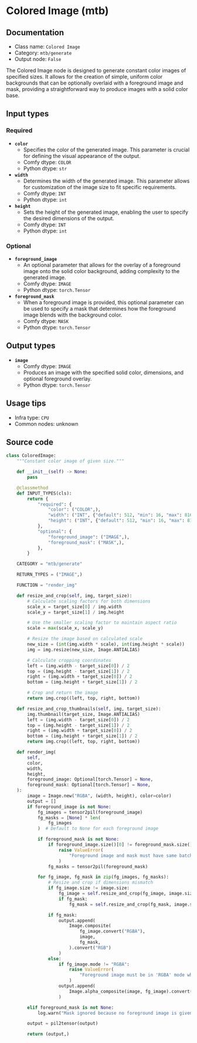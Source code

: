 # Colored Image (mtb)
## Documentation
- Class name: `Colored Image`
- Category: `mtb/generate`
- Output node: `False`

The Colored Image node is designed to generate constant color images of specified sizes. It allows for the creation of simple, uniform color backgrounds that can be optionally overlaid with a foreground image and mask, providing a straightforward way to produce images with a solid color base.
## Input types
### Required
- **`color`**
    - Specifies the color of the generated image. This parameter is crucial for defining the visual appearance of the output.
    - Comfy dtype: `COLOR`
    - Python dtype: `str`
- **`width`**
    - Determines the width of the generated image. This parameter allows for customization of the image size to fit specific requirements.
    - Comfy dtype: `INT`
    - Python dtype: `int`
- **`height`**
    - Sets the height of the generated image, enabling the user to specify the desired dimensions of the output.
    - Comfy dtype: `INT`
    - Python dtype: `int`
### Optional
- **`foreground_image`**
    - An optional parameter that allows for the overlay of a foreground image onto the solid color background, adding complexity to the generated image.
    - Comfy dtype: `IMAGE`
    - Python dtype: `torch.Tensor`
- **`foreground_mask`**
    - When a foreground image is provided, this optional parameter can be used to specify a mask that determines how the foreground image blends with the background color.
    - Comfy dtype: `MASK`
    - Python dtype: `torch.Tensor`
## Output types
- **`image`**
    - Comfy dtype: `IMAGE`
    - Produces an image with the specified solid color, dimensions, and optional foreground overlay.
    - Python dtype: `torch.Tensor`
## Usage tips
- Infra type: `CPU`
- Common nodes: unknown


## Source code
```python
class ColoredImage:
    """Constant color image of given size."""

    def __init__(self) -> None:
        pass

    @classmethod
    def INPUT_TYPES(cls):
        return {
            "required": {
                "color": ("COLOR",),
                "width": ("INT", {"default": 512, "min": 16, "max": 8160}),
                "height": ("INT", {"default": 512, "min": 16, "max": 8160}),
            },
            "optional": {
                "foreground_image": ("IMAGE",),
                "foreground_mask": ("MASK",),
            },
        }

    CATEGORY = "mtb/generate"

    RETURN_TYPES = ("IMAGE",)

    FUNCTION = "render_img"

    def resize_and_crop(self, img, target_size):
        # Calculate scaling factors for both dimensions
        scale_x = target_size[0] / img.width
        scale_y = target_size[1] / img.height

        # Use the smaller scaling factor to maintain aspect ratio
        scale = max(scale_x, scale_y)

        # Resize the image based on calculated scale
        new_size = (int(img.width * scale), int(img.height * scale))
        img = img.resize(new_size, Image.ANTIALIAS)

        # Calculate cropping coordinates
        left = (img.width - target_size[0]) / 2
        top = (img.height - target_size[1]) / 2
        right = (img.width + target_size[0]) / 2
        bottom = (img.height + target_size[1]) / 2

        # Crop and return the image
        return img.crop((left, top, right, bottom))

    def resize_and_crop_thumbnails(self, img, target_size):
        img.thumbnail(target_size, Image.ANTIALIAS)
        left = (img.width - target_size[0]) / 2
        top = (img.height - target_size[1]) / 2
        right = (img.width + target_size[0]) / 2
        bottom = (img.height + target_size[1]) / 2
        return img.crop((left, top, right, bottom))

    def render_img(
        self,
        color,
        width,
        height,
        foreground_image: Optional[torch.Tensor] = None,
        foreground_mask: Optional[torch.Tensor] = None,
    ):
        image = Image.new("RGBA", (width, height), color=color)
        output = []
        if foreground_image is not None:
            fg_images = tensor2pil(foreground_image)
            fg_masks = [None] * len(
                fg_images
            )  # Default to None for each foreground image

            if foreground_mask is not None:
                if foreground_image.size()[0] != foreground_mask.size()[0]:
                    raise ValueError(
                        "Foreground image and mask must have same batch size"
                    )
                fg_masks = tensor2pil(foreground_mask)

            for fg_image, fg_mask in zip(fg_images, fg_masks):
                # Resize and crop if dimensions mismatch
                if fg_image.size != image.size:
                    fg_image = self.resize_and_crop(fg_image, image.size)
                    if fg_mask:
                        fg_mask = self.resize_and_crop(fg_mask, image.size)

                if fg_mask:
                    output.append(
                        Image.composite(
                            fg_image.convert("RGBA"),
                            image,
                            fg_mask,
                        ).convert("RGB")
                    )
                else:
                    if fg_image.mode != "RGBA":
                        raise ValueError(
                            "Foreground image must be in 'RGBA' mode when no mask is provided, got {fg_image.mode}"
                        )
                    output.append(
                        Image.alpha_composite(image, fg_image).convert("RGB")
                    )

        elif foreground_mask is not None:
            log.warn("Mask ignored because no foreground image is given")

        output = pil2tensor(output)

        return (output,)

```
